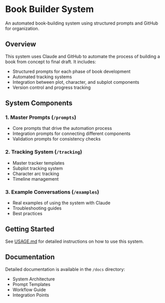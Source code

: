 # Book Builder System

An automated book-building system using structured prompts and GitHub for organization.

## Overview

This system uses Claude and GitHub to automate the process of building a book from concept to final draft. It includes:

- Structured prompts for each phase of book development
- Automated tracking systems
- Integration between plot, character, and subplot components
- Version control and progress tracking

## System Components

### 1. Master Prompts (`/prompts`)
- Core prompts that drive the automation process
- Integration prompts for connecting different components
- Validation prompts for consistency checks

### 2. Tracking System (`/tracking`)
- Master tracker templates
- Subplot tracking system
- Character arc tracking
- Timeline management

### 3. Example Conversations (`/examples`)
- Real examples of using the system with Claude
- Troubleshooting guides
- Best practices

## Getting Started

See [USAGE.md](docs/USAGE.md) for detailed instructions on how to use this system.

## Documentation

Detailed documentation is available in the `/docs` directory:
- System Architecture
- Prompt Templates
- Workflow Guide
- Integration Points